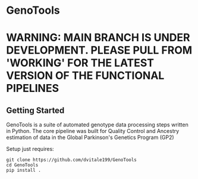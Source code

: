 # GenoTools

# WARNING: MAIN BRANCH IS UNDER DEVELOPMENT. PLEASE PULL FROM 'WORKING' FOR THE LATEST VERSION OF THE FUNCTIONAL PIPELINES

## Getting Started

GenoTools is a suite of automated genotype data processing steps written in Python. The core pipeline was built for Quality Control and Ancestry estimation of data in the Global Parkinson's Genetics Program (GP2)

Setup just requires:
```
git clone https://github.com/dvitale199/GenoTools
cd GenoTools
pip install .
```

